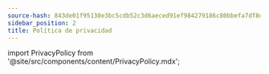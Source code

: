 ```yaml
---
source-hash: 843de01f95130e3bc5cdb52c3d6aeced91ef984279186c80bbefa7df8de573f3
sidebar_position: 2
title: Política de privacidad
---
```

import PrivacyPolicy from '@site/src/components/content/PrivacyPolicy.mdx';

<PrivacyPolicy/>